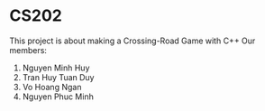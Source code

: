 # CS202

This project is about making a Crossing-Road Game with C++
Our members:
1. Nguyen Minh Huy
2. Tran Huy Tuan Duy
3. Vo Hoang Ngan
4. Nguyen Phuc Minh
